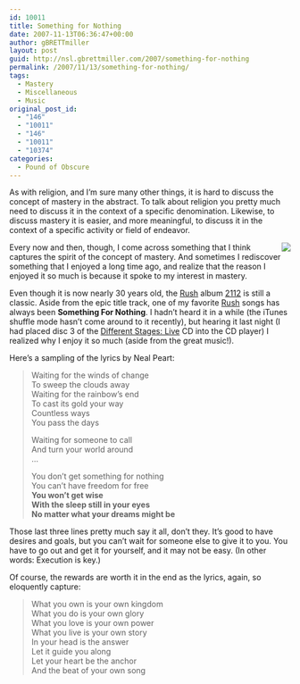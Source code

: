 ```yaml
---
id: 10011
title: Something for Nothing
date: 2007-11-13T06:36:47+00:00
author: gBRETTmiller
layout: post
guid: http://nsl.gbrettmiller.com/2007/something-for-nothing
permalink: /2007/11/13/something-for-nothing/
tags:
  - Mastery
  - Miscellaneous
  - Music
original_post_id:
  - "146"
  - "10011"
  - "146"
  - "10011"
  - "10374"
categories:
  - Pound of Obscure
---
```

As with religion, and I&#8217;m sure many other things, it is hard to discuss the concept of mastery in the abstract. To talk about religion you pretty much need to discuss it in the context of a specific denomination. Likewise, to discuss mastery it is easier, and more meaningful, to discuss it in the context of a specific activity or field of endeavor.

<img align="right" src="https://i1.wp.com/ecx.images-amazon.com/images/I/41GADYsMTAL._SL210_.jpg?w=640" data-recalc-dims="1" /> Every now and then, though, I come across something that I think captures the spirit of the concept of mastery. And sometimes I rediscover something that I enjoyed a long time ago, and realize that the reason I enjoyed it so much is because it spoke to my interest in mastery.

Even though it is now nearly 30 years old, the [Rush](http://www.rush.com "RUSH") album [2112](http://astore.amazon.com/gbrettmiller-20/detail/B000001ESF/104-8031796-0304717 "aStore - Rush 2112") is still a classic. Aside from the epic title track, one of my favorite [Rush](http://www.rush.com "RUSH") songs has always been **Something For Nothing**. I hadn&#8217;t heard it in a while (the iTunes shuffle mode hasn&#8217;t come around to it recently), but hearing it last night (I had placed disc 3 of the [Different Stages: Live](http://astore.amazon.com/gbrettmiller-20/detail/B00000DGV2/104-8031796-0304717 "aStore - Rush Different Stages: Live") CD into the CD player) I realized why I enjoy it so much (aside from the great music!).

Here&#8217;s a sampling of the lyrics by Neal Peart:

> Waiting for the winds of change  
> To sweep the clouds away  
> Waiting for the rainbow&#8217;s end  
> To cast its gold your way  
> Countless ways  
> You pass the days
> 
> Waiting for someone to call  
> And turn your world around  
> &#8230;
> 
> You don&#8217;t get something for nothing  
> You can&#8217;t have freedom for free  
>  **You won&#8217;t get wise  
> With the sleep still in your eyes  
> No matter what your dreams might be**

Those last three lines pretty much say it all, don&#8217;t they. It&#8217;s good to have desires and goals, but you can&#8217;t wait for someone else to give it to you. You have to go out and get it for yourself, and it may not be easy. (In other words: Execution is key.)

Of course, the rewards are worth it in the end as the lyrics, again, so eloquently capture:

> What you own is your own kingdom  
> What you do is your own glory  
> What you love is your own power  
> What you live is your own story  
> In your head is the answer  
> Let it guide you along  
> Let your heart be the anchor  
> And the beat of your own song